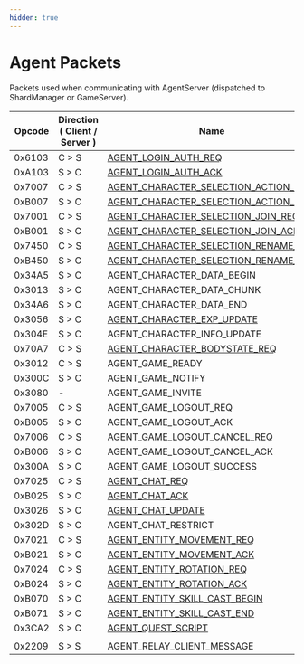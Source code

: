 ```yaml
---
hidden: true
---
```


# Agent Packets

Packets used when communicating with AgentServer (dispatched to ShardManager or GameServer).

<table data-full-width="false"><thead><tr><th width="100">Opcode</th><th width="215">Direction ( Client / Server )</th><th>Name</th></tr></thead><tbody><tr><td>0x6103</td><td>C > S</td><td><a href="agent_login_auth_req.md">AGENT_LOGIN_AUTH_REQ</a></td></tr><tr><td>0xA103</td><td>S > C</td><td><a href="agent_login_auth_ack.md">AGENT_LOGIN_AUTH_ACK</a></td></tr><tr><td>0x7007</td><td>C > S</td><td><a href="agent_character_selection_action_req.md">AGENT_CHARACTER_SELECTION_ACTION_REQ</a></td></tr><tr><td>0xB007</td><td>S > C</td><td><a href="agent_character_selection_action_ack.md">AGENT_CHARACTER_SELECTION_ACTION_ACK</a></td></tr><tr><td>0x7001</td><td>C > S</td><td><a href="agent_character_selection_join_req.md">AGENT_CHARACTER_SELECTION_JOIN_REQ</a></td></tr><tr><td>0xB001</td><td>S > C</td><td><a href="agent_character_selection_join_ack.md">AGENT_CHARACTER_SELECTION_JOIN_ACK</a></td></tr><tr><td>0x7450</td><td>C > S</td><td><a href="agent_character_selection_rename_req.md">AGENT_CHARACTER_SELECTION_RENAME_REQ</a></td></tr><tr><td>0xB450</td><td>S > C</td><td><a href="agent_character_selection_rename_ack.md">AGENT_CHARACTER_SELECTION_RENAME_ACK</a></td></tr><tr><td>0x34A5</td><td>S > C</td><td>AGENT_CHARACTER_DATA_BEGIN</td></tr><tr><td>0x3013</td><td>S > C</td><td>AGENT_CHARACTER_DATA_CHUNK</td></tr><tr><td>0x34A6</td><td>S > C</td><td>AGENT_CHARACTER_DATA_END</td></tr><tr><td>0x3056</td><td>S > C</td><td><a href="agent_character_exp_update.md">AGENT_CHARACTER_EXP_UPDATE</a></td></tr><tr><td>0x304E</td><td>S > C</td><td>AGENT_CHARACTER_INFO_UPDATE</td></tr><tr><td>0x70A7</td><td>C > S</td><td><a href="agent_character_bodystate_req.md">AGENT_CHARACTER_BODYSTATE_REQ</a></td></tr><tr><td>0x3012</td><td>C > S</td><td>AGENT_GAME_READY</td></tr><tr><td>0x300C</td><td>S > C</td><td>AGENT_GAME_NOTIFY</td></tr><tr><td>0x3080</td><td>-</td><td>AGENT_GAME_INVITE</td></tr><tr><td>0x7005</td><td>C > S</td><td>AGENT_GAME_LOGOUT_REQ</td></tr><tr><td>0xB005</td><td>S > C</td><td>AGENT_GAME_LOGOUT_ACK</td></tr><tr><td>0x7006</td><td>C > S</td><td>AGENT_GAME_LOGOUT_CANCEL_REQ</td></tr><tr><td>0xB006</td><td>S > C</td><td>AGENT_GAME_LOGOUT_CANCEL_ACK</td></tr><tr><td>0x300A</td><td>S > C</td><td>AGENT_GAME_LOGOUT_SUCCESS</td></tr><tr><td>0x7025</td><td>C > S</td><td><a href="agent_chat_req.md">AGENT_CHAT_REQ</a></td></tr><tr><td>0xB025</td><td>S > C</td><td><a href="agent_chat_ack.md">AGENT_CHAT_ACK</a></td></tr><tr><td>0x3026</td><td>S > C</td><td><a href="agent_chat_update.md">AGENT_CHAT_UPDATE</a></td></tr><tr><td>0x302D</td><td>S > C</td><td>AGENT_CHAT_RESTRICT</td></tr><tr><td>0x7021</td><td>C > S</td><td><a href="agent_entity_movement_req.md">AGENT_ENTITY_MOVEMENT_REQ</a></td></tr><tr><td>0xB021</td><td>S > C</td><td><a href="agent_entity_movement_ack.md">AGENT_ENTITY_MOVEMENT_ACK</a></td></tr><tr><td>0x7024</td><td>C > S</td><td><a href="agent_entity_rotation_req.md">AGENT_ENTITY_ROTATION_REQ</a></td></tr><tr><td>0xB024</td><td>S > C</td><td><a href="agent_entity_rotation_ack.md">AGENT_ENTITY_ROTATION_ACK</a></td></tr><tr><td>0xB070</td><td>S > C</td><td><a href="agent_entity_skill_cast_begin.md">AGENT_ENTITY_SKILL_CAST_BEGIN</a></td></tr><tr><td>0xB071</td><td>S > C</td><td><a href="agent_entity_skill_cast_end.md">AGENT_ENTITY_SKILL_CAST_END</a></td></tr><tr><td>0x3CA2</td><td>S > C</td><td><a href="agent_quest_script.md">AGENT_QUEST_SCRIPT</a></td></tr><tr><td></td><td></td><td></td></tr><tr><td>0x2209</td><td>S > S</td><td>AGENT_RELAY_CLIENT_MESSAGE</td></tr></tbody></table>
